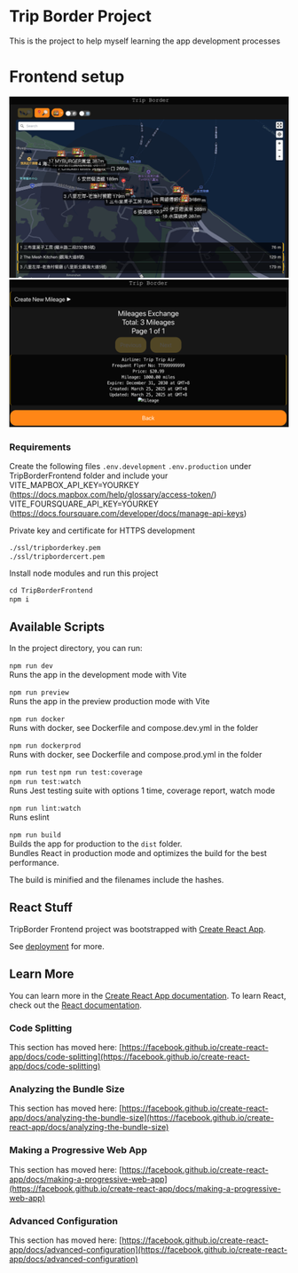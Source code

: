 # Trip Border Project
This is the project to help myself learning the app development processes

# Frontend setup
![image](/Images/TripBorderDev1.png)
![image](/Images/TripBorderDev2.png)

### Requirements

Create the following files
```.env.development``` 
```.env.production```
under TripBorderFrontend folder and include your 
VITE_MAPBOX_API_KEY=YOURKEY (https://docs.mapbox.com/help/glossary/access-token/)
VITE_FOURSQUARE_API_KEY=YOURKEY (https://docs.foursquare.com/developer/docs/manage-api-keys)

Private key and certificate for HTTPS development
```
./ssl/tripborderkey.pem
./ssl/tripbordercert.pem
```

Install node modules and run this project
```
cd TripBorderFrontend
npm i
```

## Available Scripts

In the project directory, you can run:

```npm run dev```  
Runs the app in the development mode with Vite

```npm run preview```  
Runs the app in the preview production mode with Vite

```npm run docker```  
Runs with docker, see Dockerfile and compose.dev.yml in the folder

```npm run dockerprod```  
Runs with docker, see Dockerfile and compose.prod.yml in the folder

```npm run test``` 
```npm run test:coverage```  
```npm run test:watch```  
Runs Jest testing suite with options 1 time, coverage report,  watch mode

```npm run lint:watch```  
Runs eslint

```npm run build```  
Builds the app for production to the `dist` folder.  
Bundles React in production mode and optimizes the build for the best performance.

The build is minified and the filenames include the hashes.  

## React Stuff
TripBorder Frontend project was bootstrapped with [Create React App](https://github.com/facebook/create-react-app).


See [deployment](https://facebook.github.io/create-react-app/docs/deployment) for more.

## Learn More

You can learn more in the [Create React App documentation](https://facebook.github.io/create-react-app/docs/getting-started).
To learn React, check out the [React documentation](https://reactjs.org/).

### Code Splitting

This section has moved here: [https://facebook.github.io/create-react-app/docs/code-splitting](https://facebook.github.io/create-react-app/docs/code-splitting)

### Analyzing the Bundle Size

This section has moved here: [https://facebook.github.io/create-react-app/docs/analyzing-the-bundle-size](https://facebook.github.io/create-react-app/docs/analyzing-the-bundle-size)

### Making a Progressive Web App

This section has moved here: [https://facebook.github.io/create-react-app/docs/making-a-progressive-web-app](https://facebook.github.io/create-react-app/docs/making-a-progressive-web-app)

### Advanced Configuration

This section has moved here: [https://facebook.github.io/create-react-app/docs/advanced-configuration](https://facebook.github.io/create-react-app/docs/advanced-configuration)

